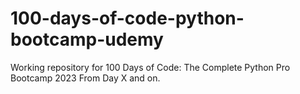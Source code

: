 # 100-days-of-code-python-bootcamp-udemy
Working repository for 100 Days of Code: The Complete Python Pro Bootcamp 2023
From Day X and on.